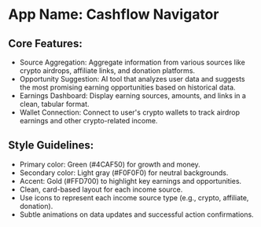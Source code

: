 # **App Name**: Cashflow Navigator

## Core Features:

- Source Aggregation: Aggregate information from various sources like crypto airdrops, affiliate links, and donation platforms.
- Opportunity Suggestion: AI tool that analyzes user data and suggests the most promising earning opportunities based on historical data.
- Earnings Dashboard: Display earning sources, amounts, and links in a clean, tabular format.
- Wallet Connection: Connect to user's crypto wallets to track airdrop earnings and other crypto-related income.

## Style Guidelines:

- Primary color: Green (#4CAF50) for growth and money.
- Secondary color: Light gray (#F0F0F0) for neutral backgrounds.
- Accent: Gold (#FFD700) to highlight key earnings and opportunities.
- Clean, card-based layout for each income source.
- Use icons to represent each income source type (e.g., crypto, affiliate, donation).
- Subtle animations on data updates and successful action confirmations.
